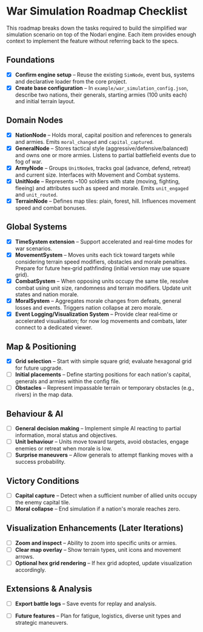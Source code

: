 # War Simulation Roadmap Checklist

This roadmap breaks down the tasks required to build the simplified war simulation scenario on top of the Nodari engine. Each item provides enough context to implement the feature without referring back to the specs.

## Foundations
- [x] **Confirm engine setup** – Reuse the existing `SimNode`, event bus, systems and declarative loader from the core project.
- [x] **Create base configuration** – In `example/war_simulation_config.json`, describe two nations, their generals, starting armies (100 units each) and initial terrain layout.

## Domain Nodes
- [x] **NationNode** – Holds moral, capital position and references to generals and armies. Emits `moral_changed` and `capital_captured`.
- [x] **GeneralNode** – Stores tactical style (aggressive/defensive/balanced) and owns one or more armies. Listens to partial battlefield events due to fog of war.
- [x] **ArmyNode** – Groups `UnitNode`s, tracks goal (advance, defend, retreat) and current size. Interfaces with Movement and Combat systems.
- [x] **UnitNode** – Represents ~100 soldiers with state (moving, fighting, fleeing) and attributes such as speed and morale. Emits `unit_engaged` and `unit_routed`.
- [x] **TerrainNode** – Defines map tiles: plain, forest, hill. Influences movement speed and combat bonuses.

## Global Systems
- [x] **TimeSystem extension** – Support accelerated and real‑time modes for war scenarios.
- [x] **MovementSystem** – Moves units each tick toward targets while considering terrain speed modifiers, obstacles and morale penalties. Prepare for future hex‑grid pathfinding (initial version may use square grid).
- [x] **CombatSystem** – When opposing units occupy the same tile, resolve combat using unit size, randomness and terrain modifiers. Update unit states and nation morale.
- [x] **MoralSystem** – Aggregates morale changes from defeats, general losses and events. Triggers nation collapse at zero morale.
- [x] **Event Logging/Visualization System** – Provide clear real‑time or accelerated visualisation; for now log movements and combats, later connect to a dedicated viewer.

## Map & Positioning
- [x] **Grid selection** – Start with simple square grid; evaluate hexagonal grid for future upgrade.
- [ ] **Initial placements** – Define starting positions for each nation's capital, generals and armies within the config file.
- [ ] **Obstacles** – Represent impassable terrain or temporary obstacles (e.g., rivers) in the map data.

## Behaviour & AI
- [ ] **General decision making** – Implement simple AI reacting to partial information, moral status and objectives.
- [ ] **Unit behaviour** – Units move toward targets, avoid obstacles, engage enemies or retreat when morale is low.
- [ ] **Surprise maneuvers** – Allow generals to attempt flanking moves with a success probability.

## Victory Conditions
- [ ] **Capital capture** – Detect when a sufficient number of allied units occupy the enemy capital tile.
- [ ] **Moral collapse** – End simulation if a nation's morale reaches zero.

## Visualization Enhancements (Later Iterations)
- [ ] **Zoom and inspect** – Ability to zoom into specific units or armies.
- [ ] **Clear map overlay** – Show terrain types, unit icons and movement arrows.
- [ ] **Optional hex grid rendering** – If hex grid adopted, update visualization accordingly.

## Extensions & Analysis
- [ ] **Export battle logs** – Save events for replay and analysis.
- [ ] **Future features** – Plan for fatigue, logistics, diverse unit types and strategic maneuvers.

